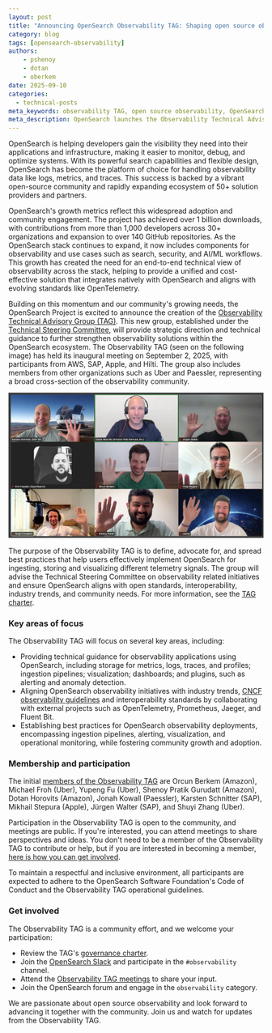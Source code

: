```yaml
---
layout: post
title: "Announcing OpenSearch Observability TAG: Shaping open source observability together"
category: blog
tags: [opensearch-observability]
authors:
    - pshenoy
    - dotan
    - oberkem
date: 2025-09-10
categories:
  - technical-posts
meta_keywords: observability TAG, open source observability, OpenSearch observability deployments, OpenTelemetry, observability standards, CNCF, Prometheus, Jaeger, Fluent Bit, observability best practices, og analytics, distributed tracing, cloud monitoring, application monitoring
meta_description: OpenSearch launches the Observability Technical Advisory Group (TAG) to advance open source observability solutions and standards through industry-wide collaboration.
---
```


OpenSearch is helping developers gain the visibility they need into their applications and infrastructure, making it easier to monitor, debug, and optimize systems. With its powerful search capabilities and flexible design, OpenSearch has become the platform of choice for handling observability data like logs, metrics, and traces. This success is backed by a vibrant open-source community and rapidly expanding ecosystem of 50+ solution providers and partners.

OpenSearch's growth metrics reflect this widespread adoption and community engagement. The project has achieved over 1 billion downloads, with contributions from more than 1,000 developers across 30+ organizations and expansion to over 140 GitHub repositories. As the OpenSearch stack continues to expand, it now includes components for observability and use cases such as search, security, and AI/ML workflows. This growth has created the need for an end-to-end technical view of observability across the stack, helping to provide a unified and cost-effective solution that integrates natively with OpenSearch and aligns with evolving standards like OpenTelemetry.

Building on this momentum and our community's growing needs, the OpenSearch Project is excited to announce the creation of the [Observability Technical Advisory Group (TAG)](https://github.com/opensearch-project/technical-steering/tree/main/special-interest-groups/observability-tag). This new group, established under the [Technical Steering Committee](https://github.com/opensearch-project/technical-steering), will provide strategic direction and technical guidance to further strengthen observability solutions within the OpenSearch ecosystem. The Observability TAG (seen on the following image) has held its inaugural meeting on September 2, 2025, with participants from AWS, SAP, Apple, and Hilti. The group also includes members from other organizations such as Uber and Paessler, representing a broad cross-section of the observability community.

![OpenSearch Observability TAG Kick-off meeting](/assets/media/blog-images/2025-09-10-Announcing-OpenSearch-Observability-TAG/obs-tag-group.jpg)

The purpose of the Observability TAG is to define, advocate for, and spread best practices that help users effectively implement OpenSearch for ingesting, storing and visualizing different telemetry signals. The group will advise the Technical Steering Committee on observability related initiatives and ensure OpenSearch aligns with open standards, interoperability, industry trends, and community needs. For more information, see the [TAG charter](https://github.com/opensearch-project/technical-steering/blob/main/special-interest-groups/observability-tag/charter.md).

### Key areas of focus

The Observability TAG will focus on several key areas, including:

* Providing technical guidance for observability applications using OpenSearch, including storage for metrics, logs, traces, and profiles; ingestion pipelines; visualization; dashboards; and plugins, such as alerting and anomaly detection.
* Aligning OpenSearch observability initiatives with industry trends, [CNCF observability guidelines](https://github.com/cncf/tag-observability) and interoperability standards by collaborating with external projects such as OpenTelemetry, Prometheus, Jaeger, and Fluent Bit.
* Establishing best practices for OpenSearch observability deployments, encompassing ingestion pipelines, alerting, visualization, and operational monitoring, while fostering community growth and adoption.

### Membership and participation

The initial [members of the Observability TAG](https://github.com/opensearch-project/technical-steering/blob/main/special-interest-groups/observability-tag/README.md#membership) are Orcun Berkem (Amazon), Michael Froh (Uber), Yupeng Fu (Uber), Shenoy Pratik Gurudatt (Amazon), Dotan Horovits (Amazon), Jonah Kowall (Paessler), Karsten Schnitter (SAP), Mikhail Stepura (Apple), Jürgen Walter (SAP), and Shuyi Zhang (Uber).

Participation in the Observability TAG is open to the community, and meetings are public. If you're interested, you can attend meetings to share perspectives and ideas. You don't need to be a member of the Observability TAG to contribute or help, but if you are interested in becoming a member, [here is how you can get involved](https://github.com/opensearch-project/technical-steering/blob/main/special-interest-groups/observability-tag/charter.md#eligibility).

To maintain a respectful and inclusive environment, all participants are expected to adhere to the OpenSearch Software Foundation's Code of Conduct and the Observability TAG operational guidelines.

### Get involved

The Observability TAG is a community effort, and we welcome your participation:

* Review the TAG's [governance charter](https://github.com/opensearch-project/technical-steering/tree/main/special-interest-groups/observability-tag).
* Join the [OpenSearch Slack](https://opensearch.org/slack/) and participate in the `#observability` channel.
* Attend the [Observability TAG meetings](https://zoom-lfx.platform.linuxfoundation.org/meetings/os-tag-observability) to share your input.
* Join the OpenSearch forum and engage in the `observability` category.

We are passionate about open source observability and look forward to advancing it together with the community. Join us and watch for updates from the Observability TAG.

